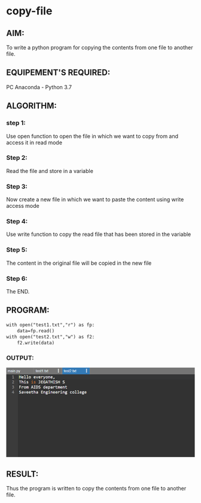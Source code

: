 # copy-file
## AIM:
To write a python program for copying the contents from one file to another file.
## EQUIPEMENT'S REQUIRED: 
PC
Anaconda - Python 3.7
## ALGORITHM: 
### step 1:
Use open function to open the file in which we want to copy from and access it in read mode

### Step 2:
Read the file and store in a variable

### Step 3:
Now create a new file in which we want to paste the content using write access mode

### Step 4:
Use write function to copy the read file that has been stored in the variable

### Step 5:
The content in the original file will be copied in the new file

### Step 6:
The END.
## PROGRAM:
```
with open("test1.txt","r") as fp:
    data=fp.read()
with open("test2.txt","w") as f2:
    f2.write(data)
```
### OUTPUT:
![output](copy.png)


## RESULT:
Thus the program is written to copy the contents from one file to another file.